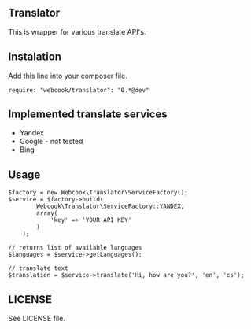 Translator
--

This is wrapper for various translate API's.

Instalation
--

Add this line into your composer file.

```
require: "webcook/translator": "0.*@dev"
```


Implemented translate services
--

- Yandex
- Google - not tested
- Bing

Usage
--

```
$factory = new Webcook\Translator\ServiceFactory();
$service = $factory->build(
		Webcook\Translator\ServiceFactory::YANDEX,
		array(
			'key' => 'YOUR API KEY'
		)
	);

// returns list of available languages
$languages = $service->getLanguages();

// translate text
$translation = $service->translate('Hi, how are you?', 'en', 'cs');
```

LICENSE
--

See LICENSE file.
